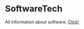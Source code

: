 # SoftwareTech
All information about software. <a href="https://github.com/DanielWorld/SoftwareTech/wiki">Click!</a>
